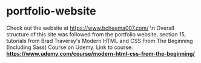 # portfolio-website
Check out the website at https://www.bcheema007.com/ \n
Overall structure of this site was followed from the portfolio website, section 15, tutorials from Brad Traversy's Modern HTML and CSS From The Beginning (Including Sass) Course on Udemy. Link to course: <strong>https://www.udemy.com/course/modern-html-css-from-the-beginning/</strong>
